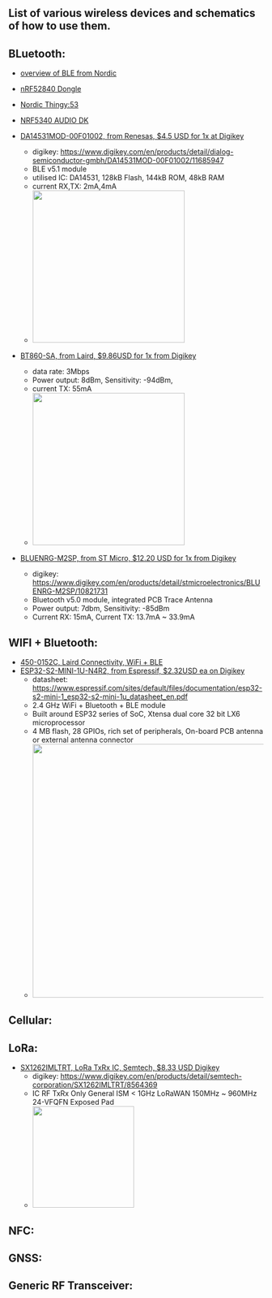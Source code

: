 ## List of various wireless devices and schematics of how to use them.


## BLuetooth:
- [overview of BLE from Nordic](https://devzone.nordicsemi.com/cfs-file/__key/communityserver-discussions-components-files/4/Nordic-Semicondurcor-Introduction-To-Le-Audio.pdf?utm_campaign=2022%20Webinars&utm_source=youtube&utm_medium=social&utm_content=Link%20to%20PDF%20%7C%20Webinar%3A%20Intro%20to%20Bluetooth%20LE%20Audio)

- [nRF52840 Dongle](https://www.nordicsemi.com/Products/Development-hardware/nRF52840-Dongle)

- [Nordic Thingy:53](https://www.nordicsemi.com/Products/Development-hardware/Nordic-Thingy-53)

- [NRF5340 AUDIO DK](https://www.digikey.co.nz/en/products/detail/nordic-semiconductor-asa/NRF5340-AUDIO-DK/16399476)

- [DA14531MOD-00F01002, from Renesas, $4.5 USD for 1x at Digikey](https://www.renesas.com/sg/en/document/dst/da14531-module-datasheet?r=1601921)
  - digikey: https://www.digikey.com/en/products/detail/dialog-semiconductor-gmbh/DA14531MOD-00F01002/11685947   
  - BLE v5.1 module
  - utilised IC: DA14531, 128kB Flash, 144kB ROM, 48kB RAM
  - current RX,TX: 2mA,4mA
  - <img src="https://user-images.githubusercontent.com/42329930/219544055-1ae474f8-1950-4d32-8dec-5c100b24f336.png" width="300">


- [BT860-SA, from Laird, $9.86USD for 1x from Digikey](https://connectivity-staging.s3.us-east-2.amazonaws.com/2019-02/CS-DS-BT860%20v1_2.pdf)
  - data rate: 3Mbps
  - Power output: 8dBm, Sensitivity: -94dBm, 
  - current TX: 55mA
  - <img src="https://user-images.githubusercontent.com/42329930/219543953-5f2c2c13-fe72-4bc1-a27a-332052ea798e.png" width="300">


- [BLUENRG-M2SP, from ST Micro, $12.20 USD for 1x from Digikey](https://www.st.com/content/ccc/resource/sales_and_marketing/promotional_material/flyer/group0/b7/4e/b5/79/15/6d/46/23/BlueNRG_2_BlueNRG_2N_Flyer/files/FLBNRG0720.pdf/jcr:content/translations/en.FLBNRG0720.pdf)
  - digikey: https://www.digikey.com/en/products/detail/stmicroelectronics/BLUENRG-M2SP/10821731
  - Bluetooth v5.0 module, integrated PCB Trace Antenna 
  - Power output: 7dbm, Sensitivity: -85dBm
  - Current RX: 15mA, Current TX: 13.7mA ~ 33.9mA
 

## WIFI + Bluetooth:
- [450-0152C, Laird Connectivity, WiFi + BLE](https://connectivity-staging.s3.us-east-2.amazonaws.com/2019-03/330-0190.pdf)
- [ESP32-S2-MINI-1U-N4R2, from Espressif, $2.32USD ea on Digikey](https://www.digikey.com/en/products/detail/espressif-systems/ESP32-S2-MINI-1U-N4R2/15222567)
  - datasheet: https://www.espressif.com/sites/default/files/documentation/esp32-s2-mini-1_esp32-s2-mini-1u_datasheet_en.pdf
  - 2.4 GHz WiFi + Bluetooth + BLE module
  - Built around ESP32 series of SoC, Xtensa dual core 32 bit LX6 microprocessor
  - 4 MB flash, 28 GPIOs, rich set of peripherals, On-board PCB antenna or external antenna connector
  - <img src="https://user-images.githubusercontent.com/42329930/220484305-ace0e08f-5e4e-4c60-a008-40a28a1384f6.png" width="500">




## Cellular:


## LoRa:
- [SX1262IMLTRT, LoRa TxRx IC, Semtech, $8.33 USD Digikey](https://semtech.my.salesforce.com/sfc/p/#E0000000JelG/a/2R000000HT7B/4cQ1B3JG0iKRo9DGRkjVuxclfwB.3tfSUcGr.S_dPd4)
  - digikey: https://www.digikey.com/en/products/detail/semtech-corporation/SX1262IMLTRT/8564369
  - IC RF TxRx Only General ISM < 1GHz LoRaWAN 150MHz ~ 960MHz 24-VFQFN Exposed Pad
  - <img src="https://user-images.githubusercontent.com/42329930/218909901-0c6338e5-efed-4cbb-b392-971a08359d93.png" width="200">


## NFC:


## GNSS:


## Generic RF Transceiver:



